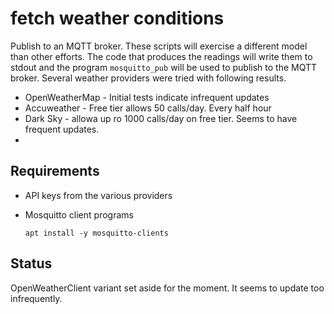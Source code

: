 # fetch weather conditions 
Publish to an MQTT broker. These scripts will exercise a different model
than other efforts. The code that produces the readings will write them to
stdout and the program `mosquitto_pub` will be used to publish to the MQTT
broker.
Several weather providers were tried with following results.
* OpenWeatherMap - Initial tests indicate infrequent updates
* Accuweather - Free tier allows 50 calls/day. Every half hour
* Dark Sky - allowa up ro 1000 calls/day on free tier. Seems to have
frequent updates.
* 

## Requirements
* API keys from the various providers
* Mosquitto client programs

    `apt install -y mosquitto-clients`

## Status
OpenWeatherClient variant set aside for the moment. It seems to update too infrequently.
